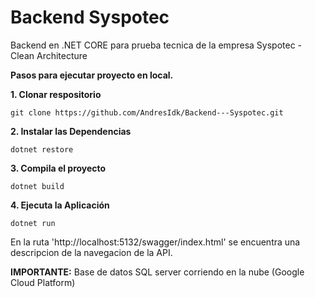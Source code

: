 # Backend Syspotec
Backend en .NET CORE para prueba tecnica de la empresa Syspotec - Clean Architecture

**Pasos para ejecutar proyecto en local.**

**1. Clonar respositorio**
```
git clone https://github.com/AndresIdk/Backend---Syspotec.git
```

**2. Instalar las Dependencias**

```
dotnet restore
```

**3. Compila el proyecto**
```
dotnet build
```

**4. Ejecuta la Aplicación**
```
dotnet run
```

En la ruta 'http://localhost:5132/swagger/index.html' se encuentra una descripcion de la navegacion de la API.

**IMPORTANTE:** Base de datos SQL server corriendo en la nube (Google Cloud Platform)
